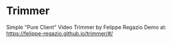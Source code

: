 # Trimmer

Simple "Pure Client" Video Trimmer by Felippe Regazio
Demo at: https://felippe-regazio.github.io/trimmer/#/
